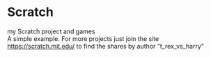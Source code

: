 # Scratch
my Scratch project and games </br>
A simple example. For more projects just join the site https://scratch.mit.edu/ to find the shares by author "t_rex_vs_harry"
